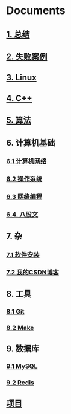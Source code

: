 # Documents

## [1. 总结](https://github.com/niu0217/Documents/tree/main/Summarize)

## [2. 失败案例](https://github.com/niu0217/Documents/tree/main/Library)

## [3. Linux](https://github.com/niu0217/Documents/blob/main/Linux/Readme.md)

## [4. C++](https://github.com/niu0217/Documents/blob/main/C%2B%2B/Readme.md)

## [5. 算法](https://github.com/niu0217/Algorithm/tree/main?tab=readme-ov-file)

## 6. 计算机基础

### [6.1 计算机网络](https://github.com/niu0217/Documents/blob/main/ComputerNetwork/Readme.md)

### [6.2 操作系统](https://github.com/niu0217/OperatingSystem/tree/main)

### [6.3 网络编程](https://github.com/niu0217/NetworkProgramming/tree/main)

### [6.4. 八股文](https://github.com/niu0217/Documents/blob/main/EightPartEssay/Readme.md)

## 7. 杂

### [7.1 软件安装](https://github.com/niu0217/Documents/blob/main/SoftwareInstall/Readme.md)

### [7.2 我的CSDN博客](https://github.com/niu0217/Documents/blob/main/MyCSDN/Readme.md)

## 8. 工具

### [8.1 Git](https://github.com/niu0217/Documents/blob/main/Git/Readme.md)

### [8.2 Make](https://github.com/niu0217/Documents/blob/main/Make/Readme.md)

## 9. 数据库

### [9.1 MySQL](https://github.com/niu0217/Documents/blob/main/MySQL/Readme.md)

### [9.2 Redis](https://github.com/niu0217/Documents/blob/main/Redis/Readme.md)

## [项目](https://github.com/niu0217/Documents/blob/main/Projects/Readme.md)

